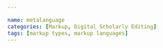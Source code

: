 ```yaml
---

name: metalanguage
categories: [Markup, Digital Scholarly Editing]
tags: [markup types, markup languages]
---
```


